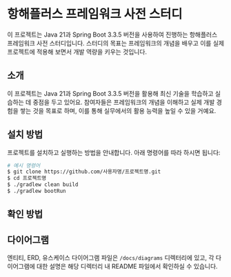 # 항해플러스 프레임워크 사전 스터디

이 프로젝트는 Java 21과 Spring Boot 3.3.5 버전을 사용하여 진행하는 항해플러스 프레임워크 사전 스터디입니다. 스터디의 목표는 프레임워크의 개념을 배우고 이를 실제 프로젝트에 적용해 보면서 개발 역량을 키우는 것입니다.

## 소개

이 프로젝트는 Java 21과 Spring Boot 3.3.5 버전을 활용해 최신 기술을 학습하고 실습하는 데 중점을 두고 있어요. 참여자들은 프레임워크의 개념을 이해하고 실제 개발 경험을 쌓는 것을 목표로 하며, 이를 통해 실무에서의 활용 능력을 높일 수 있을 거예요.

## 설치 방법

프로젝트를 설치하고 실행하는 방법을 안내합니다. 아래 명령어를 따라 하시면 됩니다:

```bash
# 예시 명령어
$ git clone https://github.com/사용자명/프로젝트명.git
$ cd 프로젝트명
$ ./gradlew clean build
$ ./gradlew bootRun
```

## 확인 방법


## 다이어그램

엔티티, ERD, 유스케이스 다이어그램 파일은 `/docs/diagrams` 디렉터리에 있고, 각 다이어그램에 대한 설명은 해당 디렉터리 내 README 파일에서 확인하실 수 있습니다.
